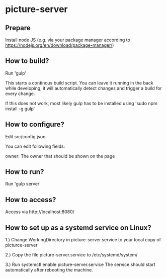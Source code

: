 # picture-server

## Prepare

Install node JS (e.g. via your package manager according to https://nodejs.org/en/download/package-manager/)

## How to build?

Run 'gulp'

This starts a continous build script. You can leave it running in the back while developing, it will automatically detect changes and trigger a build for every change.

If this does not work, most likely gulp has to be installed using 'sudo npm install -g gulp'

## How to configure?

Edit src/config.json.

You can edit following fields:

owner: The owner that should be shown on the page

## How to run?

Run 'gulp server'

## How to access?

Access via http://localhost:8080/

## How to set up as a systemd service on Linux?

1.) Change WorkingDirectory in picture-server.service to your local copy of picturce-server

2.) Copy the file picture-server.service to /etc/systemd/system/

3.) Run systemctl enable picture-server.service
The service should start automatically after rebooting the machine.

